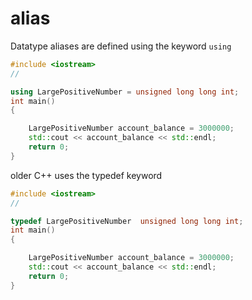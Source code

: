 # alias

Datatype aliases are defined using the keyword `using` 
```c++
#include <iostream>
//

using LargePositiveNumber = unsigned long long int;
int main()
{

    LargePositiveNumber account_balance = 3000000;
    std::cout << account_balance << std::endl;
    return 0;
}

```

older C++ uses the typedef keyword 

```c++
#include <iostream>
//

typedef LargePositiveNumber  unsigned long long int;
int main()
{

    LargePositiveNumber account_balance = 3000000;
    std::cout << account_balance << std::endl;
    return 0;
}

```
